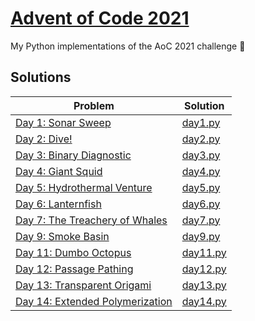 # [Advent of Code 2021](https://adventofcode.com/2021)

My Python implementations of the AoC 2021 challenge 🎄

## Solutions

| Problem                                                                 | Solution                     |
| ----------------------------------------------------------------------- | ---------------------------- |
| [Day 1: Sonar Sweep](https://adventofcode.com/2021/day/1)               | [day1.py](src/01/day_1.py)   |
| [Day 2: Dive!](https://adventofcode.com/2021/day/2)                     | [day2.py](src/02/day_2.py)   |
| [Day 3: Binary Diagnostic](https://adventofcode.com/2021/day/3)         | [day3.py](src/03/day_3.py)   |
| [Day 4: Giant Squid](https://adventofcode.com/2021/day/4)               | [day4.py](src/04/day_4.py)   |
| [Day 5: Hydrothermal Venture](https://adventofcode.com/2021/day/5)      | [day5.py](src/05/day_5.py)   |
| [Day 6: Lanternfish](https://adventofcode.com/2021/day/6)               | [day6.py](src/06/day_6.py)   |
| [Day 7: The Treachery of Whales](https://adventofcode.com/2021/day/7)   | [day7.py](src/07/day_7.py)   |
| [Day 9: Smoke Basin](https://adventofcode.com/2021/day/9)               | [day9.py](src/09/day_9.py)   |
| [Day 11: Dumbo Octopus](https://adventofcode.com/2021/day/11)           | [day11.py](src/11/day_11.py) |
| [Day 12: Passage Pathing](https://adventofcode.com/2021/day/12)         | [day12.py](src/12/day_12.py) |
| [Day 13: Transparent Origami](https://adventofcode.com/2021/day/13)     | [day13.py](src/13/day_13.py) |
| [Day 14: Extended Polymerization](https://adventofcode.com/2021/day/14) | [day14.py](src/14/day_14.py) |


